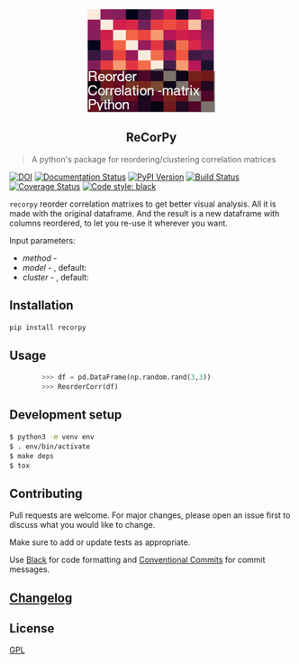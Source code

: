 
<p align="center">
  <img src="https://raw.githubusercontent.com/thebooort/ReCorPy/main/assets/logo.png">
</p>
<h2 align="center">ReCorPy</h2>

> A python's package for reordering/clustering correlation matrices

[![DOI](https://zenodo.org/badge/506917975.svg)](https://zenodo.org/badge/latestdoi/506917975)
[![Documentation Status](https://readthedocs.org/projects/recorpy/badge/?version=latest)](https://recorpy.readthedocs.io/en/latest/?badge=latest)
[![PyPI Version][pypi-image]][pypi-url]
[![Build Status][build-image]][build-url]
[![Coverage Status](https://coveralls.io/repos/github/thebooort/ReCorPy/badge.svg?branch=main)](https://coveralls.io/github/thebooort/ReCorPy?branch=main)
<a href="https://github.com/psf/black"><img alt="Code style: black" src="https://img.shields.io/badge/code%20style-black-000000.svg"></a>

`recorpy` reorder correlation matrixes to get better visual analysis. All it is made with the original dataframe. And the result
is a new dataframe with columns reordered, to let you re-use it wherever you want.

Input parameters:

-   _method_ - 
-   _model_ - , default: 
-   _cluster_ - , default: 


## Installation

```sh
pip install recorpy
```

## Usage


```python
        >>> df = pd.DataFrame(np.random.rand(3,3))
        >>> ReorderCorr(df)
```

## Development setup

```sh
$ python3 -m venv env
$ . env/bin/activate
$ make deps
$ tox
```

## Contributing

Pull requests are welcome. For major changes, please open an issue first to discuss what you would like to change.

Make sure to add or update tests as appropriate.

Use [Black](https://black.readthedocs.io/en/stable/) for code formatting and [Conventional Commits](https://www.conventionalcommits.org/en/v1.0.0-beta.4/) for commit messages.

## [Changelog](CHANGELOG.md)

## License

[GPL](https://choosealicense.com/licenses/gpl/)

<!-- Badges -->

[pypi-image]: https://img.shields.io/pypi/v/recorpy
[pypi-url]: https://pypi.org/project/recorpy/
[build-image]: https://github.com/thebooort/recorpy/actions/workflows/python-app.yml/badge.svg
[build-url]: https://github.com/thebooort/recorpy/actions/workflows/python-app.yml
[coverage-image]: https://codecov.io/gh/thebooort/recorpy/branch/main/graph/badge.svg
[coverage-url]: https://codecov.io/gh/thebooort/recorpy
[quality-image]: https://api.codeclimate.com/v1/badges/3130fa0ba3b7993fbf0a/maintainability
[quality-url]: https://codeclimate.com/github/thebooort/recorpy

